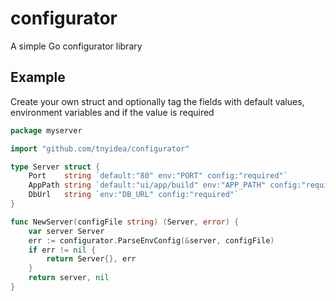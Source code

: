 # configurator

A simple Go configurator library

## Example
Create your own struct and optionally tag the fields with default values, environment variables and
if the value is required
```go
package myserver

import "github.com/tnyidea/configurator"

type Server struct {
	Port    string `default:"80" env:"PORT" config:"required"`
	AppPath string `default:"ui/app/build" env:"APP_PATH" config:"required"`
	DbUrl   string `env:"DB_URL" config:"required"`
}

func NewServer(configFile string) (Server, error) {
	var server Server
	err := configurator.ParseEnvConfig(&server, configFile)
	if err != nil {
		return Server{}, err
	}
	return server, nil
}
```
